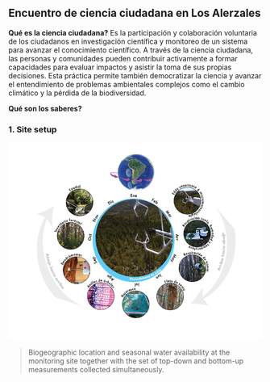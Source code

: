 ## Encuentro de ciencia ciudadana en Los Alerzales

**Qué es la ciencia ciudadana?** 
Es la participación y colaboración voluntaria de los ciudadanos en investigación científica y monitoreo de un sistema para avanzar el conocimiento científico. A través de la ciencia ciudadana, las personas y comunidades pueden contribuir activamente a formar capacidades para evaluar impactos y asistir la toma de sus propias decisiones. Esta práctica permite también democratizar la ciencia y avanzar el entendimiento de problemas ambientales complejos como el cambio climático y la pérdida de la biodiversidad.

**Qué son los saberes?**

### 1. Site setup

<img src="images/site_diagram_v2_ES.png?raw=true"/>

> Biogeographic location and seasonal water availability at the monitoring site together with the set of top-down and bottom-up measurements collected simultaneously.

